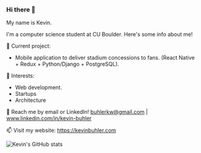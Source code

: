 ### Hi there 👋

My name is Kevin.

I'm a computer science student at CU Boulder. Here's some info about me!

🔭 Current project: 
- Mobile application to deliver stadium concessions to fans. (React Native + Redux + Python/Django + PostgreSQL).

🌱 Interests:
- Web development.
- Startups
- Architecture

💬 Reach me by email or LinkedIn! buhlerkw@gmail.com | www.linkedin.com/in/kevin-buhler

📫 Visit my website: https://kevinbuhler.com

<!-- [![Top Langs](https://github-readme-stats.vercel.app/api/top-langs/?username=kevbuh&layout=compact&hide=tex)](https://github.com/anuraghazra/github-readme-stats) -->

<!-- [![Kevin's GitHub stats](https://github-readme-stats.vercel.app/api?username=kevbuh)](https://github.com/anuraghazra/github-readme-stats) -->

![Kevin's GitHub stats](https://github-readme-stats.vercel.app/api?username=kevbuh&theme=radical&show_icons=true)

<!--
**kevbuh/kevbuh** is a ✨ _special_ ✨ repository because its `README.md` (this file) appears on your GitHub profile.

Here are some ideas to get you started:

- 🔭 I’m currently working on ...
- 🌱 I’m currently learning ...
- 👯 I’m looking to collaborate on ...
- 🤔 I’m looking for help with ...
- 💬 Ask me about ...
- 📫 How to reach me: ...
- 😄 Pronouns: ...
- ⚡ Fun fact: ...
-->
